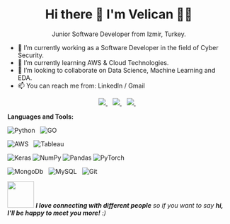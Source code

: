 <h1 align='center'>
  Hi there 👋 I'm Velican 👨‍💻
</h1>

<p align='center'>
  Junior Software Developer from Izmir, Turkey.
</p>

- 🔭 I’m currently working as a Software Developer in the field of Cyber Security.
- 🌱 I’m currently learning AWS & Cloud Technologies.
- 👯 I’m looking to collaborate on Data Science, Machine Learning and EDA.
- 📫 You can reach me from: LinkedIn / Gmail


<p align='center'>
  
  <a href="https://www.linkedin.com/in/velicanercan/">
    <img src="https://img.shields.io/badge/linkedin-%230077B5.svg?&style=for-the-badge&logo=linkedin&logoColor=white" />
  </a>&nbsp;&nbsp;
  <a href="https://instagram.com/velicanercann">
    <img src="https://img.shields.io/badge/instagram-%23E4405F.svg?&style=for-the-badge&logo=instagram&logoColor=white" />        
  </a>&nbsp;&nbsp;
  <a href="velicanercan1@gmail.com">
    <img src="https://img.shields.io/badge/Gmail-D14836?style=for-the-badge&logo=gmail&logoColor=white" />        
  </a>&nbsp;&nbsp;
  
</p>

**Languages and Tools:** 

![Python](https://img.shields.io/badge/Python-3776AB?style=for-the-badge&logo=python&logoColor=white)&nbsp;&nbsp;
![GO](https://img.shields.io/badge/Go-00ADD8?style=for-the-badge&logo=go&logoColor=white)&nbsp;&nbsp;

![AWS](https://img.shields.io/badge/Amazon_AWS-232F3E?style=for-the-badge&logo=amazon-aws&logoColor=white)&nbsp;&nbsp;
![Tableau](https://img.shields.io/badge/Tableau-E97627?style=for-the-badge&logo=Tableau&logoColor=white)&nbsp;&nbsp;

![Keras](https://img.shields.io/badge/Keras-%23D00000.svg?style=for-the-badge&logo=Keras&logoColor=white)
![NumPy](https://img.shields.io/badge/numpy-%23013243.svg?style=for-the-badge&logo=numpy&logoColor=white)
![Pandas](https://img.shields.io/badge/pandas-%23150458.svg?style=for-the-badge&logo=pandas&logoColor=white)
![PyTorch](https://img.shields.io/badge/PyTorch-%23EE4C2C.svg?style=for-the-badge&logo=PyTorch&logoColor=white)


![MongoDb](https://img.shields.io/badge/MongoDB-4EA94B?style=for-the-badge&logo=mongodb&logoColor=white)&nbsp;&nbsp;
![MySQL](https://img.shields.io/badge/MySQL-005C84?style=for-the-badge&logo=mysql&logoColor=white)&nbsp;&nbsp;
![Git](https://img.shields.io/badge/GIT-E44C30?style=for-the-badge&logo=git&logoColor=white)&nbsp;&nbsp;


<img src="https://media.giphy.com/media/LnQjpWaON8nhr21vNW/giphy.gif" width="60"> <em><b>I love connecting with different people</b> so if you want to say <b>hi, I'll be happy to meet you more!</b> :)</em>

